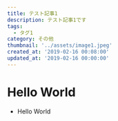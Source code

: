 ```yaml
---
title: テスト記事1
description: テスト記事1です
tags:
  - タグ1
category: その他
thumbnail: '../assets/image1.jpeg'
created_at: '2019-02-16 00:08:00'
updated_at: '2019-02-16 00:00:00'
---
```


# Hello World

- Hello World
